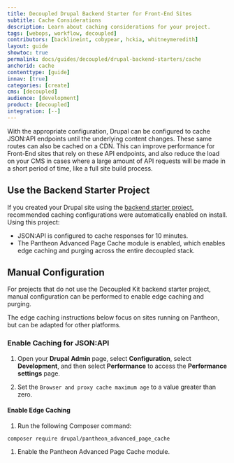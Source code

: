 ```yaml
---
title: Decoupled Drupal Backend Starter for Front-End Sites
subtitle: Cache Considerations
description: Learn about caching considerations for your project.
tags: [webops, workflow, decoupled]
contributors: [backlineint, cobypear, hckia, whitneymeredith]
layout: guide
showtoc: true
permalink: docs/guides/decoupled/drupal-backend-starters/cache
anchorid: cache
contenttype: [guide]
innav: [true]
categories: [create]
cms: [decoupled]
audience: [development]
product: [decoupled]
integration: [--]
---
```


With the appropriate configuration, Drupal can be configured to cache JSON:API endpoints until the underlying content changes. These same routes can also be cached on a CDN. This can improve performance for Front-End sites that rely on these API endpoints, and also reduce the load on your CMS in cases where a large amount of API requests will be made in a short period of time, like a full site build process.

## Use the Backend Starter Project

If you created your Drupal site using the
[backend starter project](./creating-a-new-project), recommended caching
configurations were automatically enabled on install. Using this project:

- JSON:API is configured to cache responses for 10 minutes.
- The Pantheon Advanced Page Cache module is enabled, which enables edge caching
  and purging across the entire decoupled stack.

## Manual Configuration

For projects that do not use the Decoupled Kit backend starter project, manual configuration can be performed to enable edge caching and purging.

The edge caching instructions below focus on sites running on Pantheon, but can be adapted for other platforms.

### Enable Caching for JSON:API

1. Open your **Drupal Admin** page, select **Configuration**, select **Development**, and then select **Performance** to access the **Performance settings** page.

1. Set the `Browser and proxy cache maximum age` to a value greater than zero.

#### Enable Edge Caching

1. Run the following Composer command:

  ```bash{promptUser: user}
  composer require drupal/pantheon_advanced_page_cache
  ```

1. Enable the Pantheon Advanced Page Cache module.